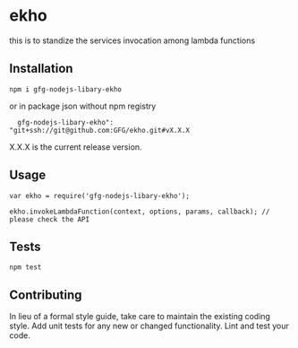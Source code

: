 # ekho

this is to standize the services invocation among lambda functions

## Installation

  `npm i gfg-nodejs-libary-ekho `
  
  or in package json without npm registry
  
`  gfg-nodejs-libary-ekho": "git+ssh://git@github.com:GFG/ekho.git#vX.X.X`

X.X.X is the current release version.

## Usage

    var ekho = require('gfg-nodejs-libary-ekho');

    ekho.invokeLambdaFunction(context, options, params, callback); // please check the API
  


## Tests

  `npm test`

## Contributing

In lieu of a formal style guide, take care to maintain the existing coding style. Add unit tests for any new or changed functionality. Lint and test your code.